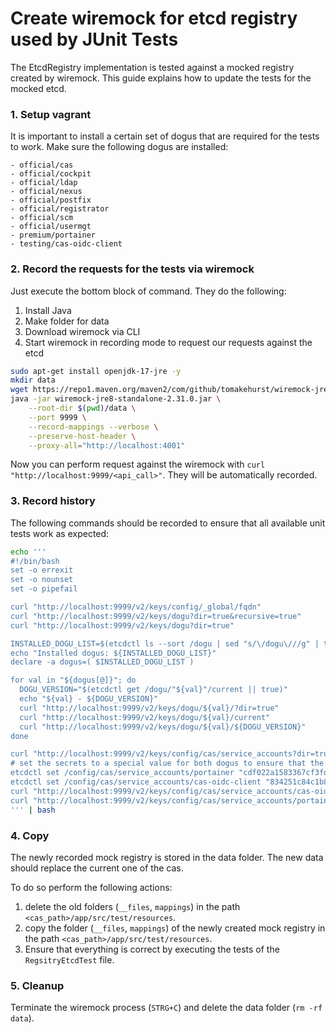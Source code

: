 # Create wiremock for etcd registry used by JUnit Tests

The EtcdRegistry implementation is tested against a mocked registry created by wiremock. 
This guide explains how to update the tests for the mocked etcd. 

### 1. Setup vagrant

It is important to install a certain set of dogus that are required for the tests to work.
Make sure the following dogus are installed:

```
- official/cas
- official/cockpit
- official/ldap
- official/nexus
- official/postfix
- official/registrator
- official/scm
- official/usermgt
- premium/portainer
- testing/cas-oidc-client
```

### 2. Record the requests for the tests via wiremock

Just execute the bottom block of command. They do the following:

1. Install Java
1. Make folder for data
1. Download wiremock via CLI
1. Start wiremock in recording mode to request our requests against the etcd

```bash
sudo apt-get install openjdk-17-jre -y
mkdir data
wget https://repo1.maven.org/maven2/com/github/tomakehurst/wiremock-jre8-standalone/2.31.0/wiremock-jre8-standalone-2.31.0.jar
java -jar wiremock-jre8-standalone-2.31.0.jar \
    --root-dir $(pwd)/data \
    --port 9999 \
    --record-mappings --verbose \
    --preserve-host-header \
    --proxy-all="http://localhost:4001"
```

Now you can perform request against the wiremock with `curl "http://localhost:9999/<api_call>"`. They will be automatically recorded.

### 3. Record history

The following commands should be recorded to ensure that all available unit tests work as expected:

```bash
echo '''
#!/bin/bash
set -o errexit
set -o nounset
set -o pipefail

curl "http://localhost:9999/v2/keys/config/_global/fqdn"
curl "http://localhost:9999/v2/keys/dogu?dir=true&recursive=true"
curl "http://localhost:9999/v2/keys/dogu?dir=true"

INSTALLED_DOGU_LIST=$(etcdctl ls --sort /dogu | sed "s/\/dogu\///g" | tr "\n" " ")
echo "Installed dogus: ${INSTALLED_DOGU_LIST}"
declare -a dogus=( $INSTALLED_DOGU_LIST )

for val in "${dogus[@]}"; do
  DOGU_VERSION="$(etcdctl get /dogu/"${val}"/current || true)" 
  echo "${val} - ${DOGU_VERSION}"
  curl "http://localhost:9999/v2/keys/dogu/${val}/?dir=true"
  curl "http://localhost:9999/v2/keys/dogu/${val}/current"
  curl "http://localhost:9999/v2/keys/dogu/${val}/${DOGU_VERSION}"
done 

curl "http://localhost:9999/v2/keys/config/cas/service_accounts?dir=true"
# set the secrets to a special value for both dogus to ensure that the new unit pass
etcdctl set /config/cas/service_accounts/portainer "cdf022a1583367cf3fd6795be0eef0c8ce6f764143fcd9d851934750b0f4f39f"
etcdctl set /config/cas/service_accounts/cas-oidc-client "834251c84c1b88ce39351d888ee04df91e89785a28dbd86244e0e22c9d27b41f"
curl "http://localhost:9999/v2/keys/config/cas/service_accounts/cas-oidc-client"
curl "http://localhost:9999/v2/keys/config/cas/service_accounts/portainer"
''' | bash
```

### 4. Copy

The newly recorded mock registry is stored in the data folder. The new data should replace the current one of the cas.

To do so perform the following actions:

1. delete the old folders (`__files`, `mappings`) in the path `<cas_path>/app/src/test/resources`.
1. copy the folder (`__files`, `mappings`) of the newly created mock registry in the path `<cas_path>/app/src/test/resources`.
1. Ensure that everything is correct by executing the tests of the `RegsitryEtcdTest` file.

### 5. Cleanup

Terminate the wiremock process (`STRG+C`) and delete the data folder (`rm -rf data`).